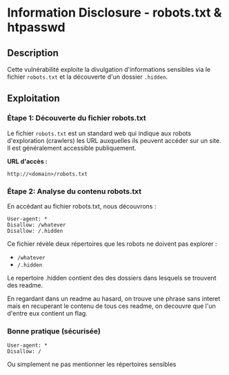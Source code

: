 # Information Disclosure - robots.txt & htpasswd

## Description
Cette vulnérabilité exploite la divulgation d'informations sensibles via le fichier `robots.txt` et la découverte d'un dossier `.hidden`.

## Exploitation

### Étape 1: Découverte du fichier robots.txt
Le fichier `robots.txt` est un standard web qui indique aux robots d'exploration (crawlers) les URL auxquelles ils peuvent accéder sur un site. Il est généralement accessible publiquement.

**URL d'accès :**
```
http://<domain>/robots.txt
```

### Étape 2: Analyse du contenu robots.txt
En accédant au fichier robots.txt, nous découvrons :

```
User-agent: *
Disallow: /whatever
Disallow: /.hidden
```

Ce fichier révèle deux répertoires que les robots ne doivent pas explorer :
- `/whatever`
- `/.hidden`

Le repertoire .hidden contient des des dossiers dans lesquels se trouvent des readme.

En regardant dans un readme au hasard, on trouve une phrase sans interet mais en recuperant le contenu de tous ces readme, on decouvre que l'un d'entre eux contient un flag.

### Bonne pratique (sécurisée)
```
User-agent: *
Disallow: /
```
Ou simplement ne pas mentionner les répertoires sensibles
